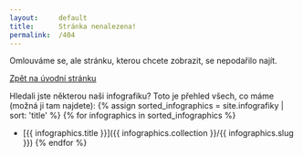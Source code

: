 ```yaml
---
layout:     default
title:      Stránka nenalezena!
permalink:  /404
---
```

Omlouváme se, ale stránku, kterou chcete zobrazit, se nepodařilo najít.

<a href="/" class="btn btn-primary" role="button">Zpět na úvodní stránku</a>

Hledali jste některou naši infografiku? Toto je přehled všech, co máme (možná ji tam najdete):
{% assign sorted_infographics = site.infografiky | sort: 'title' %}
{% for infographics in sorted_infographics %}
  * [{{ infographics.title }}]({{ infographics.collection }}/{{ infographics.slug }}) {% endfor %}